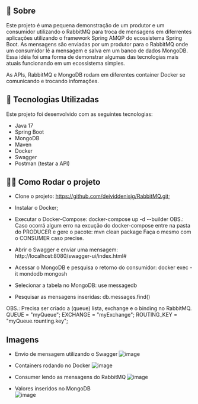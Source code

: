 ## 📖 Sobre

Este projeto é uma pequena demonstração de um produtor e um consumidor utilizando o RabbitMQ para troca de mensagens em diferrentes aplicações utilizando o framework Spring AMQP 
do ecossistema Spring Boot. As mensagens são enviadas por um produtor para o RabbitMQ onde um consumidor lê a mensagem e salva em um banco de dados MongoDB. Essa idéia foi uma forma
de demonstrar algumas das tecnologias mais atuais funcionando em um ecossistema simples.

As APIs, RabbitMQ e MongoDB rodam em diferentes container Docker se comunicando e trocando infomações.

## 🚀 Tecnologias Utilizadas

Este projeto foi desenvolvido com as seguintes tecnologias:

- Java 17  
- Spring Boot  
- MongoDB
- Maven  
- Docker
- Swagger
- Postman (testar a API)

## 🧑‍💻 Como Rodar o projeto

- Clone o projeto: https://github.com/deividdenisjg/RabbitMQ.git;
  
- Instalar o Docker;
  
- Executar o Docker-Compose:
    docker-compose up -d --builder
  OBS.: Caso ocorrá algum erro na excução do docker-compose entre na pasta do PRODUCER e gere o pacote:
    mvn clean package
  Faça o mesmo com o CONSUMER caso precise.
  
- Abrir o Swagger e enviar uma mensagem:
    http://localhost:8080/swagger-ui/index.html#
  
- Acessar o MongoDB e pesquisa o retorno do consumidor:
    docker exec -it mondodb mongosh
  
- Selecionar a tabela no MongoDB:
    use messagedb
  
- Pesquisar as mensagens inseridas:
    db.messages.find()


OBS.: Precisa ser criado a (queue) lista, exchange e o binding no RabbitMQ.
    QUEUE = "myQueue";
    EXCHANGE = "myExchange";
    ROUTING_KEY = "myQueue.rounting.key";

## Imagens

- Envio de mensagem utilizando o Swagger
![image](https://github.com/user-attachments/assets/c0f18c9b-c5d6-4974-b381-e460599063b1)

- Containers rodando no Docker
![image](https://github.com/user-attachments/assets/265e6380-db57-4b74-9f6b-093e091b5d79)

- Consumer lendo as mensagens do RabbitMQ
![image](https://github.com/user-attachments/assets/302ee610-3c32-430c-ab88-4a7ca8469d30)

- Valores inseridos no MongoDB               
![image](https://github.com/user-attachments/assets/4843a071-ef6d-45ab-8faa-c041336c0edf)

  



